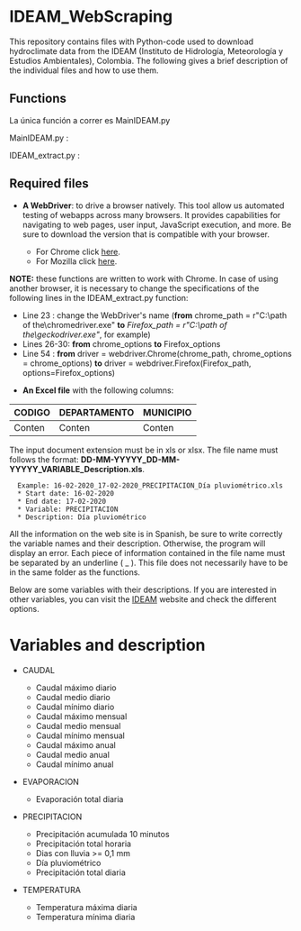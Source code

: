 # IDEAM_WebScraping

This repository contains files with Python-code used to download hydroclimate data from the IDEAM (Instituto de Hidrología, Meteorología y Estudios Ambientales), Colombia. The following gives a brief description of the individual files and how to use them.

## Functions
La única función a correr es MainIDEAM.py

MainIDEAM.py     : 

IDEAM_extract.py :

## Required files
- **A WebDriver**: to drive a browser natively. This tool allow us automated testing of webapps across many browsers. It provides capabilities for navigating to web pages, user input, JavaScript execution, and more. Be sure to download the version that is compatible with your browser.

  * For Chrome click [here](https://chromedriver.chromium.org/home).
  * For Mozilla click [here](https://firefox-source-docs.mozilla.org/testing/geckodriver/).
 
 **NOTE:** these functions are written to work with Chrome. In case of using another browser, it is necessary to change the specifications of the following lines in the IDEAM_extract.py function:
 
  * Line 23    : change the WebDriver's name (**from** chrome_path = r"C:\path of the\chromedriver.exe" **to** *Firefox_path = r"C:\path of the\geckodriver.exe"*, for example)
  * Lines 26-30: **from** chrome_options **to** Firefox_options
  * Line 54    : **from** driver = webdriver.Chrome(chrome_path, chrome_options = chrome_options) **to** driver = webdriver.Firefox(Firefox_path, options=Firefox_options)
 
- **An Excel file** with the following columns:

 | **CODIGO** | **DEPARTAMENTO** | **MUNICIPIO** |
 | -------| ------------ |-----------|
 | Conten |    Conten    |   Conten  | 

The input document extension must be in xls or xlsx. The file name must follows the format: **DD-MM-YYYYY_DD-MM-YYYYY_VARIABLE_Description.xls**.

      Example: 16-02-2020_17-02-2020_PRECIPITACION_Día pluviométrico.xls
      * Start date: 16-02-2020
      * End date: 17-02-2020
      * Variable: PRECIPITACION
      * Description: Día pluviométrico

All the information on the web site is in Spanish, be sure to write correctly the variable names and their description. Otherwise, the program will display an error. Each piece of information contained in the file name must be separated by an underline ( _ ). This file does not necessarily have to be in the same folder as the functions. 

Below are some variables with their descriptions. If you are interested in other variables, you can visit the [IDEAM](http://dhime.ideam.gov.co/atencionciudadano/) website and check the different options. 

# Variables and description
* CAUDAL
  * Caudal máximo diario
  * Caudal medio diario
  * Caudal mínimo diario
  * Caudal máximo mensual
  * Caudal medio mensual
  * Caudal mínimo mensual
  * Caudal máximo anual
  * Caudal medio anual
  * Caudal mínimo anual
  
* EVAPORACION
  * Evaporación total diaria

* PRECIPITACION
  * Precipitación acumulada 10 minutos
  * Precipitación total horaria
  * Dias con lluvia >= 0,1 mm
  * Día pluviométrico
  * Precipitación total diaria

* TEMPERATURA
  * Temperatura máxima diaria
  * Temperatura mínima diaria

